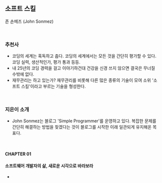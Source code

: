 ## 소프트 스킬

존 손메즈 (John Sonmez)

<br>

### 추천사

- 코딩의 세계는 혹독하고 춥다. 코딩의 세계에서는 모든 것을 간단히 평가할 수 있다. 코딩 실력, 생산적인가, 평가 통과 등등.
- 내 25년의 코딩 경력을 걸고 이야기하건대 건강을 신경 쓰지 않으면 결국은 무너질 수밖에 없다.
- 재무관리는 하고 있는가? 재무관리를 비롯해 다른 많은 종류의 기술이 모여 소위 '소프트 스킬'이라고 부르는 기술을 형성한다.

<br>

### 지은이 소개

- John Sonmez는 블로그 'Simple Programmer'를 운영하고 있다. 복잡한 문제를 간단히 해결하는 방법을 찾겠다는 것이 블로그를 시작한 이래 일관되게 유지해온 목표다.

<br>

#### CHAPTER 01

#### 소프트웨어 개발자의 삶, 새로운 시각으로 바라보라

- ​